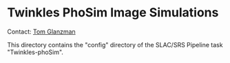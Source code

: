 # Twinkles PhoSim Image Simulations

Contact: [Tom Glanzman](https://github.com/DarkEnergyScienceCollaboration/Twinkles/issues/new?body=@TomGlanzman)

This directory contains the "config" directory of the SLAC/SRS Pipeline task "Twinkles-phoSim".
